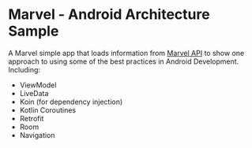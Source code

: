 # Marvel - Android Architecture Sample

A Marvel simple app that loads information from [Marvel API](https://developer.marvel.com/) to show
one approach to using some of the best practices in Android Development. Including:

* ViewModel
* LiveData
* Koin (for dependency injection)
* Kotlin Coroutines
* Retrofit
* Room
* Navigation